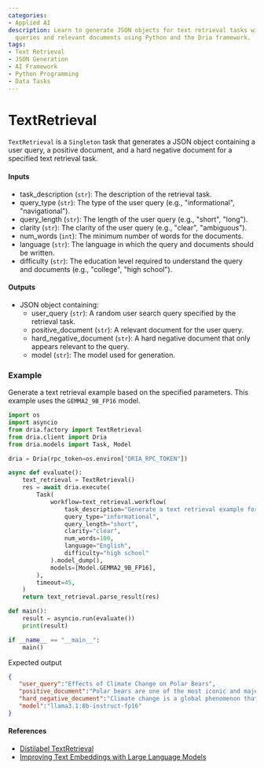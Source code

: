 ```yaml
---
categories:
- Applied AI
description: Learn to generate JSON objects for text retrieval tasks with clear user
  queries and relevant documents using Python and the Dria framework.
tags:
- Text Retrieval
- JSON Generation
- AI Framework
- Python Programming
- Data Tasks
---
```


# TextRetrieval

`TextRetrieval` is a `Singleton` task that generates a JSON object containing a user query, a positive document, and a hard negative document for a specified text retrieval task.

#### Inputs
- task_description (`str`): The description of the retrieval task.
- query_type (`str`): The type of the user query (e.g., "informational", "navigational").
- query_length (`str`): The length of the user query (e.g., "short", "long").
- clarity (`str`): The clarity of the user query (e.g., "clear", "ambiguous").
- num_words (`int`): The minimum number of words for the documents.
- language (`str`): The language in which the query and documents should be written.
- difficulty (`str`): The education level required to understand the query and documents (e.g., "college", "high school").

#### Outputs
- JSON object containing:
  - user_query (`str`): A random user search query specified by the retrieval task.
  - positive_document (`str`): A relevant document for the user query.
  - hard_negative_document (`str`): A hard negative document that only appears relevant to the query.
  - model (`str`): The model used for generation.

### Example

Generate a text retrieval example based on the specified parameters. This example uses the `GEMMA2_9B_FP16` model.

```python
import os
import asyncio
from dria.factory import TextRetrieval
from dria.client import Dria
from dria.models import Task, Model

dria = Dria(rpc_token=os.environ["DRIA_RPC_TOKEN"])

async def evaluate():
    text_retrieval = TextRetrieval()
    res = await dria.execute(
        Task(
            workflow=text_retrieval.workflow(
                task_description="Generate a text retrieval example for a science topic",
                query_type="informational",
                query_length="short",
                clarity="clear",
                num_words=100,
                language="English",
                difficulty="high school"
            ).model_dump(),
            models=[Model.GEMMA2_9B_FP16],
        ),
        timeout=45,
    )
    return text_retrieval.parse_result(res)

def main():
    result = asyncio.run(evaluate())
    print(result)

if __name__ == "__main__":
    main()
```

Expected output

```json
{
   "user_query":"Effects of Climate Change on Polar Bears",
   "positive_document":"Polar bears are one of the most iconic and majestic creatures in the Arctic ecosystem. However, their populations have been declining over the past few decades due to various reasons, including habitat loss and hunting. The primary threat to polar bears is the melting of sea ice caused by climate change. As a result, they struggle to hunt for seals, their primary source of food, which are found in and around sea ice.According to a study published in the journal Nature Climate Change, the Arctic has been warming at a rate twice as fast as the global average over the past 30 years. This rapid warming has led to significant changes in polar bear behavior and ecology. For instance, they have started spending more time on land than on sea ice, which affects their ability to hunt and feed.The consequences of climate change on polar bears are far-reaching and severe. They may eventually lose their primary source of food, leading to malnutrition, starvation, and even death. Moreover, the loss of sea ice will also affect other marine species that rely on it for survival, including walruses, seals, and belugas.To mitigate these effects, scientists recommend reducing greenhouse gas emissions, conserving energy, and implementing policies to protect polar bear habitats. Governments and organizations worldwide are working together to address this pressing issue and ensure the long-term survival of polar bears in a rapidly changing climate.",
   "hard_negative_document":"Climate change is a global phenomenon that affects various ecosystems around the world. While it has significant impacts on marine life, including coral bleaching and ocean acidification, its effects on terrestrial ecosystems are often overlooked. However, research suggests that climate change can lead to changes in vegetation patterns, altered fire regimes, and shifts in animal migration routes.For example, some studies have shown that warming temperatures in the Amazon rainforest have led to an increase in wildfires, which can release massive amounts of carbon dioxide into the atmosphere. Additionally, climate-driven changes in precipitation patterns have affected agricultural productivity, leading to food shortages in some regions.While climate change is a pressing concern for polar bears, its effects on terrestrial ecosystems are equally significant and warrant further research. By studying these impacts, we may gain valuable insights into the complex relationships between climate change, biodiversity, and ecosystem resilience.",
   "model":"llama3.1:8b-instruct-fp16"
}
```

#### References

- [Distilabel TextRetrieval](https://distilabel.argilla.io/latest/components-gallery/tasks/generatetextretrievaldata/)
- [Improving Text Embeddings with Large Language Models](https://arxiv.org/abs/2401.00368)